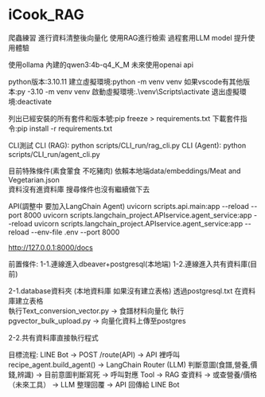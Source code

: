 # iCook_RAG
爬蟲練習   進行資料清整後向量化   使用RAG進行檢索   過程套用LLM model 提升使用體驗

使用ollama 內建的qwen3:4b-q4_K_M
未來使用openai api

python版本:3.10.11
建立虛擬環境:python -m venv venv
如果vscode有其他版本:py -3.10 -m venv venv
啟動虛擬環境:.\venv\Scripts\activate
退出虛擬環境:deactivate


列出已經安裝的所有套件和版本號:pip freeze > requirements.txt
下載套件指令:pip install -r requirements.txt 

CLI測試
CLI (RAG): python scripts/CLI_run/rag_cli.py
CLI (Agent): python scripts/CLI_run/agent_cli.py

目前特殊條件(素食葷食 不吃豬肉)  依賴本地端data/embeddings/Meat and Vegetarian.json   
資料沒有進資料庫  搜尋條件也沒有繼續做下去

API(調整中  要加入LangChain Agent)
uvicorn scripts.api.main:app --reload --port 8000
uvicorn scripts.langchain_project.APIservice.agent_service:app --reload
uvicorn scripts.langchain_project.APIservice.agent_service:app --reload --env-file .env --port 8000


http://127.0.0.1:8000/docs


前置條件:
1-1.連線進入dbeaver+postgresql(本地端)
1-2.連線進入共有資料庫(目前)

2-1.database資料夾 (本地資料庫  如果沒有建立表格)
透過postgresql.txt 在資料庫建立表格  
執行Text_conversion_vector.py  -> 食譜材料向量化
執行pgvector_bulk_upload.py -> 向量化資料上傳至postgres

2-2.共有資料庫直接執行程式


目標流程:
LINE Bot → POST /route(API)
   → API 裡呼叫 recipe_agent.build_agent()
      → LangChain Router (LLM) 判斷意圖(食譜,營養,價錢,辨識)  -> 目前意圖判斷寫死
         → 呼叫對應 Tool
            → RAG 查資料
            → 或查營養/價格（未來工具）
         → LLM 整理回覆
   → API 回傳給 LINE Bot
